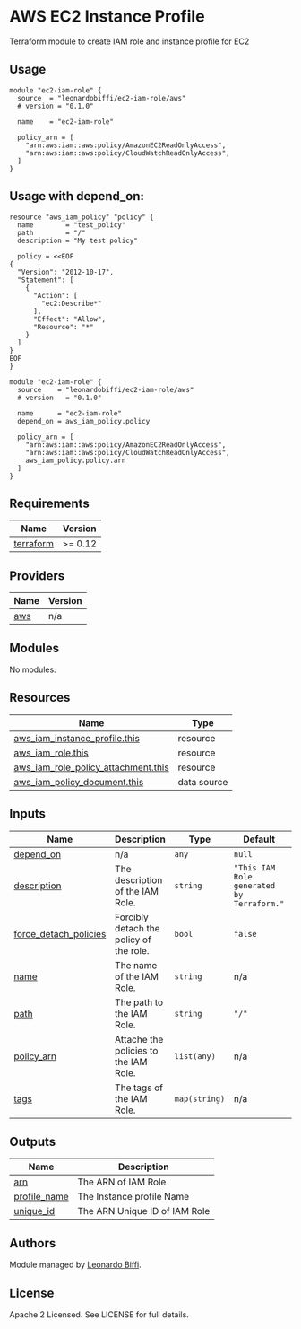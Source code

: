 AWS EC2 Instance Profile
==========================

Terraform module to create IAM role and instance profile for EC2


Usage
-----

```hcl
module "ec2-iam-role" {
  source  = "leonardobiffi/ec2-iam-role/aws"
  # version = "0.1.0"
  
  name    = "ec2-iam-role"

  policy_arn = [
    "arn:aws:iam::aws:policy/AmazonEC2ReadOnlyAccess",
    "arn:aws:iam::aws:policy/CloudWatchReadOnlyAccess",
  ]
}
```


Usage with depend_on:
-----

```hcl
resource "aws_iam_policy" "policy" {
  name        = "test_policy"
  path        = "/"
  description = "My test policy"

  policy = <<EOF
{
  "Version": "2012-10-17",
  "Statement": [
    {
      "Action": [
        "ec2:Describe*"
      ],
      "Effect": "Allow",
      "Resource": "*"
    }
  ]
}
EOF
}

module "ec2-iam-role" {
  source    = "leonardobiffi/ec2-iam-role/aws"
  # version   = "0.1.0"
  
  name      = "ec2-iam-role"
  depend_on = aws_iam_policy.policy

  policy_arn = [
    "arn:aws:iam::aws:policy/AmazonEC2ReadOnlyAccess",
    "arn:aws:iam::aws:policy/CloudWatchReadOnlyAccess",
    aws_iam_policy.policy.arn
  ]
}
```

<!-- BEGINNING OF PRE-COMMIT-TERRAFORM DOCS HOOK -->
## Requirements

| Name | Version |
|------|---------|
| <a name="requirement_terraform"></a> [terraform](#requirement\_terraform) | >= 0.12 |

## Providers

| Name | Version |
|------|---------|
| <a name="provider_aws"></a> [aws](#provider\_aws) | n/a |

## Modules

No modules.

## Resources

| Name | Type |
|------|------|
| [aws_iam_instance_profile.this](https://registry.terraform.io/providers/hashicorp/aws/latest/docs/resources/iam_instance_profile) | resource |
| [aws_iam_role.this](https://registry.terraform.io/providers/hashicorp/aws/latest/docs/resources/iam_role) | resource |
| [aws_iam_role_policy_attachment.this](https://registry.terraform.io/providers/hashicorp/aws/latest/docs/resources/iam_role_policy_attachment) | resource |
| [aws_iam_policy_document.this](https://registry.terraform.io/providers/hashicorp/aws/latest/docs/data-sources/iam_policy_document) | data source |

## Inputs

| Name | Description | Type | Default | Required |
|------|-------------|------|---------|:--------:|
| <a name="input_depend_on"></a> [depend\_on](#input\_depend\_on) | n/a | `any` | `null` | no |
| <a name="input_description"></a> [description](#input\_description) | The description of the IAM Role. | `string` | `"This IAM Role generated by Terraform."` | no |
| <a name="input_force_detach_policies"></a> [force\_detach\_policies](#input\_force\_detach\_policies) | Forcibly detach the policy of the role. | `bool` | `false` | no |
| <a name="input_name"></a> [name](#input\_name) | The name of the IAM Role. | `string` | n/a | yes |
| <a name="input_path"></a> [path](#input\_path) | The path to the IAM Role. | `string` | `"/"` | no |
| <a name="input_policy_arn"></a> [policy\_arn](#input\_policy\_arn) | Attache the policies to the IAM Role. | `list(any)` | n/a | yes |
| <a name="input_tags"></a> [tags](#input\_tags) | The tags of the IAM Role. | `map(string)` | n/a | yes |

## Outputs

| Name | Description |
|------|-------------|
| <a name="output_arn"></a> [arn](#output\_arn) | The ARN of IAM Role |
| <a name="output_profile_name"></a> [profile\_name](#output\_profile\_name) | The Instance profile Name |
| <a name="output_unique_id"></a> [unique\_id](#output\_unique\_id) | The ARN Unique ID of IAM Role |
<!-- END OF PRE-COMMIT-TERRAFORM DOCS HOOK -->

Authors
-------

Module managed by [Leonardo Biffi](https://github.com/leonardobiffi).


License
-------

Apache 2 Licensed. See LICENSE for full details.
